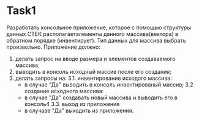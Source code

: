 # Task1

Разработать консольное приложение, которое с помощью структуры данных СТЕК располагаетэлементы данного массива(вектора) в обратном порядке (инвентирует). Тип данных для массива выбрать произвольно.
Приложение должно:

1. делать запрос на вводе размера и элементов создаваемого массива;
2. выводить в консоль исходный массив после его создания;
3. делать запросы на:
  3.1. инвентирование исходого массива:
    * в случае "Да" выводить в консоль инвентированый массив;
  3.2 создание исходного массива:
    * в случае "Да" создавать новый массива и выводить его в консоль4
  3.3. выход из приложения
    * в случаве "Да" выходить из приложения.
